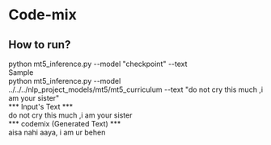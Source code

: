# Code-mix
 ## How to run?
 python mt5_inference.py --model "checkpoint" --text  
 Sample  
 python mt5_inference.py --model ../../../nlp_project_models/mt5/mt5_curriculum --text "do not cry   this much  ,i am your sister"  
*** Input's Text ***  
do not cry this much  ,i am your sister  
*** codemix (Generated Text) ***  
aisa nahi aaya, i am ur behen  